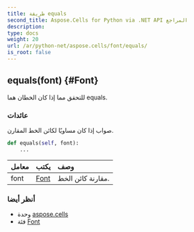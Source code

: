 ```yaml
---
title: طريقة equals
second_title: Aspose.Cells for Python via .NET API المراجع
description:
type: docs
weight: 20
url: /ar/python-net/aspose.cells/font/equals/
is_root: false
---
```

##  equals(font) {#Font}
للتحقق مما إذا كان الخطان هما equals.


###  عائدات

صواب إذا كان مساويًا لكائن الخط المقارن.


```python
def equals(self, font):
    ...
```


| معامل| يكتب| وصف|
| :- | :- | :- |
| font | [Font](/cells/ar/python-net/aspose.cells/font) |مقارنة كائن الخط.|



###  أنظر أيضا
* وحدة [aspose.cells](../../)
* فئة [Font](/cells/ar/python-net/aspose.cells/font)

